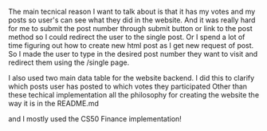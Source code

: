 The main tecnical reason I want to talk about is that it has my votes and my posts so user's can see what they did in the website.
And it was really hard for me to submit the post number through submit button or link to the post method so I could redirect the user
to the single post. Or I spend a lot of time figuring out how to create new html post as I get new request of post.
So I made the user to type in the desired post number they want to visit and redirect them using the /single page.

I also used two main data table for the website backend. I did this to clarify which posts user has posted to which votes they participated
Other than these techical implementation all the philosophy for creating the website the way it is in the README.md

and I mostly used the CS50 Finance implementation!